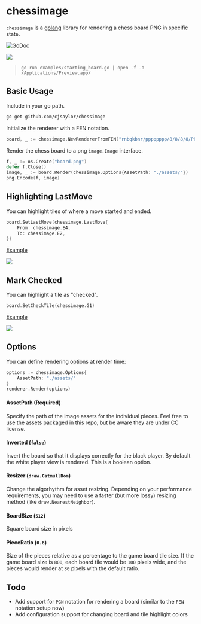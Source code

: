 # chessimage

`chessimage` is a [golang](https://golang.org) library for rendering a chess board PNG in specific state.

[![GoDoc](https://godoc.org/github.com/cjsaylor/chessimage?status.svg)](https://godoc.org/github.com/cjsaylor/chessimage)

![](./docs/starting_board.png)

> `go run examples/starting_board.go | open -f -a /Applications/Preview.app/`

## Basic Usage

Include in your go path.

```bash
go get github.com/cjsaylor/chessimage
```

Initialize the renderer with a FEN notation.

```go
board, _ := chessimage.NewRendererFromFEN("rnbqkbnr/pppppppp/8/8/8/8/PPPPPPPP/RNBQKBNR w KQkq - 0 1")
```

Render the chess board to a png `image.Image` interface.

```go
f, _ := os.Create("board.png")
defer f.Close()
image, _ := board.Render(chessimage.Options{AssetPath: "./assets/"})
png.Encode(f, image)
```

## Highlighting LastMove

You can highlight tiles of where a move started and ended.

```go
board.SetLastMove(chessimage.LastMove{
	From: chessimage.E4,
	To: chessimage.E2,
})
```

[Example](./blob/master/examples/board_with_moves.go)

![](./docs/board_with_moves.png)

## Mark Checked

You can highlight a tile as "checked".

```go
board.SetCheckTile(chessimage.G1)
```

[Example](./blob/master/examples/king_checked.go)

![](./docs/king_checked.png)

## Options

You can define rendering options at render time:

```go
options := chessimage.Options{
	AssetPath: "./assets/"
}
renderer.Render(options)
```

#### AssetPath (**Required**)

Specify the path of the image assets for the individual pieces. Feel free to use the assets packaged in this repo, but be aware they are under CC license.

#### Inverted (`false`)

Invert the board so that it displays correctly for the black player. By default the white player view is rendered. This is a boolean option.

#### Resizer (`draw.CatmullRom`)

Change the algorhythm for asset resizing. Depending on your performance requirements, you may need to use a faster (but more lossy) resizing method (like `draw.NearestNeighbor`).

#### BoardSize (`512`)

Square board size in pixels

#### PieceRatio (`0.8`)

Size of the pieces relative as a percentage to the game board tile size. If the game board size is `800`, each board tile would be `100` pixels wide, and the pieces would render at `80` pixels with the default ratio.

## Todo

* Add support for `PGN` notation for rendering a board (similar to the `FEN` notation setup now)
* Add configuration support for changing board and tile highlight colors
